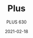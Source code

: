 ---
designer: "Alessandro Busana"
description: "Designed%20for%20outdoor%2C%20as%20well%20for%20interior%20spaces%2C%20Plus%20is%20a%20collection%20which%20wisely%20combined%20generous%20volumes%20with%20formal%20elegance%20of%20design%2C%20in%20a%20perfect%20balance%20of%20comfort%20and%20functionality.%20Armchair%20made%20with%20injection%20moulding%20polypropylene."
image_primary: "img/Plus_630_01_zoom.jpg"
image_secondary: "img/Plus_630_02_zoom.jpg"
manufacturer: "Pedrali"
href: "https://www.pedrali.it/en/products/catalog/Chair-PLUS-630/"
subtitle: "PLUS 630"
tags: 
  - "Pedrali"
  - "Chairs"
title: "Plus"
category: "Chairs"
slug: "/manufacturers/pedrali/chairs/alessandro-busana-plus"
date: "2021-02-18"
---